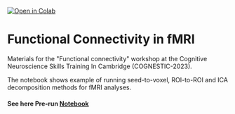 [![Open in Colab](https://colab.research.google.com/assets/colab-badge.svg)](https://colab.research.google.com/github/ppraykov/FCCognestic2023/blob/main/FC_Cognestic.ipynb)
# Functional Connectivity in fMRI

Materials for the "Functional connectivity" workshop at the Cognitive Neuroscience Skills Training In Cambridge (COGNESTIC-2023).

The notebook shows example of running seed-to-voxel, ROI-to-ROI and ICA decomposition methods for fMRI analyses.

#### See here Pre-run [Notebook](https://htmlpreview.github.io/?https://github.com/ppraykov/FCCognestic2023/blob/main/FC_Cognestic_pre_run.html)
